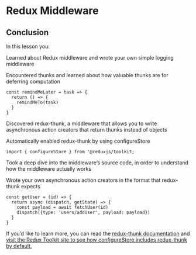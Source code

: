 # Redux Middleware

## Conclusion

In this lesson you:

Learned about Redux middleware and wrote your own simple logging middleware

Encountered thunks and learned about how valuable thunks are for deferring computation

```
const remindMeLater = task => {
  return () => {
    remindMeTo(task)
  }
}
```

Discovered redux-thunk, a middleware that allows you to write asynchronous action creators that return thunks instead of objects

Automatically enabled redux-thunk by using configureStore

```
import { configureStore } from '@reduxjs/toolkit;
```

Took a deep dive into the middleware’s source code, in order to understand how the middleware actually works

Wrote your own asynchronous action creators in the format that redux-thunk expects

```
const getUser = (id) => {
  return async (dispatch, getState) => {
    const payload = await fetchUser(id)
    dispatch({type: 'users/addUser', payload: payload})
  }
}
```

If you’d like to learn more, you can read the [redux-thunk documentation](https://github.com/reduxjs/redux-thunk) and [visit the Redux Toolkit site to see how configureStore includes redux-thunk by default.](https://redux-toolkit.js.org/api/getDefaultMiddleware#getdefaultmiddleware)
